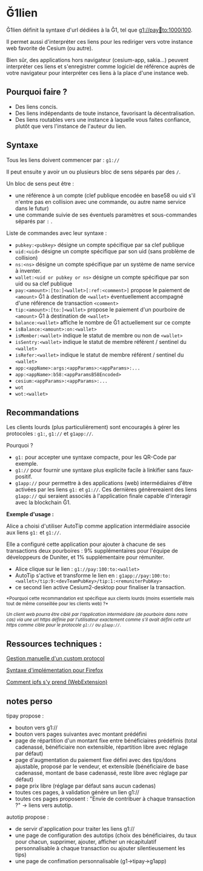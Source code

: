# Ǧ1lien

Ǧ1lien définit la syntaxe d'url dédiées à la Ǧ1, tel que [g1://pay:100:to:1000i100](g1://pay:100:to:1000i100).

Il permet aussi d'interpréter ces liens pour les rediriger vers votre instance web favorite de Cesium (ou autre).

Bien sûr, des applications hors navigateur (cesium-app, sakia...) peuvent interpréter ces liens et s'enregistrer comme logiciel de référence auprès de votre navigateur pour interpréter ces liens à la place d'une instance web.

## Pourquoi faire ?

- Des liens concis.
- Des liens indépendants de toute instance, favorisant la décentralisation.
- Des liens routables vers une instance à laquelle vous faites confiance, plutôt que vers l'instance de l'auteur du lien.

## Syntaxe

Tous les liens doivent commencer par : `g1://` 

Il peut ensuite y avoir un ou plusieurs bloc de sens séparés par des `/`.

Un bloc de sens peut être :
- une référence à un compte (clef publique encodée en base58 ou uid s'il n'entre pas en collision avec une commande, ou autre name service dans le futur)
- une commande suivie de ses éventuels paramètres et sous-commandes séparés par `:` .

Liste de commandes avec leur syntaxe :
- `pubkey:<pubkey>` désigne un compte spécifique par sa clef publique
- `uid:<uid>` désigne un compte spécifique par son uid (sans problème de collision)
- `ns:<ns>` désigne un compte spécifique par un système de name service à inventer.
- `wallet:<uid or pubkey or ns>` désigne un compte spécifique par son uid ou sa clef publique
- `pay:<amount>:[to:]<wallet>[:ref:<comment>]` propose le paiement de `<amount>` Ǧ1 à destination de `<wallet>` éventuellement accompagné d'une référence de transaction `<comment>`
- `tip:<amount>:[to:]<wallet>` propose le paiement d'un pourboire de `<amount>` Ǧ1 à destination de `<wallet>`
- `balance:<wallet>` affiche le nombre de Ǧ1 actuellement sur ce compte
- `isBalance:<amount>:on:<wallet>`
- `isMember:<wallet>` indique le statut de membre ou non de `<wallet>`
- `isSentry:<wallet>` indique le statut de membre référent / sentinel du `<wallet>`
- `isRefer:<wallet>` indique le statut de membre référent / sentinel du `<wallet>`
- `app:<appName>:args:<appParams>:<appParams>:...`
- `app:<appName>:b58:<appParamsB58Encoded>`
- `cesium:<appParams>:<appParams>:...`
- `wot`
- `wot:<wallet>`

## Recommandations

Les clients lourds (plus particulièrement) sont encouragés à gérer les protocoles : `g1:`, `g1://` et `g1app://`.

Pourquoi ?

- `g1:` pour accepter une syntaxe compacte, pour les QR-Code par exemple.
- `g1://` pour fournir une syntaxe plus explicite facile à linkifier sans faux-positif.
- `g1app://` pour permettre à des applications (web) intermédiaires d'être activées par les liens `g1:` et `g1://`. Ces dernières génèrereaient des liens `g1app://` qui seraient associés à l'application finale capable d'interagir avec la blockchain Ǧ1.


**Exemple d'usage :**

Alice a choisi d'utiliser AutoTip comme application intermédiaire associée aux liens `g1:` et `g1://`.

Elle a configuré cette application pour ajouter à chacune de ses transactions deux pourboires : 9% supplémentaires pour l'équipe de développeurs de Duniter, et 1% supplémentaire pour rémuniter.

- Alice clique sur le lien : `g1://pay:100:to:<wallet>`
- AutoTip s'active et transforme le lien en : `g1app://pay:100:to:<wallet>/tip:9:<devTeamPubKey>/tip:1:<remuniterPubKey>`
- ce second lien active Cesium2-desktop pour finaliser la transaction.


<small>
*Pourquoi cette recommandation est spécifique aux clients lourds (moins essentielle mais tout de même conseillée pour les clients web) ?*

*Un client web pourra être ciblé par l'application intermédiaire (de pourboire dans notre cas) via une url https définie par l'utilisateur exactement comme s'il avait défini cette url https comme cible pour le protocole `g1://` ou `g1app://`.*
</small>

## Ressources techniques :
[Gestion manuelle d'un custom protocol](https://support.shotgunsoftware.com/hc/en-us/articles/219031308-Launching-applications-using-custom-browser-protocols)

[Syntaxe d'implémentation pour Firefox](https://developer.mozilla.org/en-US/docs/Web/API/Navigator/registerProtocolHandler/Web-based_protocol_handlers)

[Comment ipfs s'y prend (WebExtension)](https://github.com/ipfs-shipyard/ipfs-companion/issues/164)


## notes perso

tipay propose :
- bouton vers g1://
- bouton vers pages suivantes avec montant prédéfini
- page de répartition d'un montant fixe entre bénéficiaires prédéfinis (total cadenassé, bénéficiaire non extensible, répartition libre avec réglage par défaut)
- page d'augmentation du paiement fixe défini avec des tips/dons ajustable, proposé par le vendeur, et extensible (bénéficiaire de base cadenassé, montant de base cadenassé, reste libre avec réglage par défaut)
- page prix libre (réglage par défaut sans aucun cadenas)
- toutes ces pages, à validation génère un lien g1://
- toutes ces pages proposent : "Envie de contribuer à chaque transaction ?" -> liens vers autotip.

autotip propose :
- de servir d'application pour traiter les liens g1://
- une page de configuration des autotips (choix des bénéficiaires, du taux pour chacun, supprimer, ajouter, afficher un récapitulatif personnalisable à chaque transaction ou ajouter silentieusement les tips)
- une page de confimation personnalisable (g1->tipay->g1app)

 